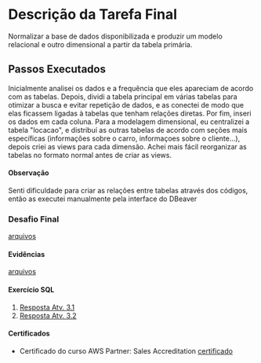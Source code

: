 # Descrição da Tarefa Final
Normalizar a base de dados disponibilizada e produzir um modelo relacional e outro dimensional a partir da tabela primária.

## Passos Executados 
Inicialmente analisei os dados e a frequência que eles apareciam de acordo com as tabelas. Depois, dividi a tabela principal em várias tabelas para otimizar a busca e evitar repetição de dados, e as conectei de modo que elas ficassem ligadas à tabelas que tenham relações diretas. Por fim, inseri os dados em cada coluna.
Para a modelagem dimensional, eu centralizei a tabela "locacao", e distribuí as outras tabelas de acordo com seções mais específicas (informações sobre o carro, informaçoes sobre o cliente...), depois criei as views para cada dimensão. Achei mais fácil reorganizar as tabelas no formato normal antes de criar as views.
#### Observação
Senti dificuldade para criar as relações entre tabelas através dos códigos, então as executei manualmente pela interface do DBeaver



### Desafio Final
[arquivos](https://github.com/grazysb/Programa_de_Bolsas_Compass-UOL/blob/ae792cc4e47d007bb98cd8946486d22eda20b479/Arquivos_sprint2)

#### Evidências
[arquivos](https://github.com/grazysb/Programa_de_Bolsas_Compass-UOL/blob/main/Arquivos_sprint2/Evid%C3%AAncias)

#### Exercício SQL
1. [Resposta Atv. 3.1](https://github.com/grazysb/Programa_de_Bolsas_Compass-UOL/blob/ae792cc4e47d007bb98cd8946486d22eda20b479/Atividade_sprint2/Atv.%203.1%20Sprint%202%20-%20Se%C3%A7%C3%A3o%206.csv)
2. [Resposta Atv. 3.2](https://github.com/grazysb/Programa_de_Bolsas_Compass-UOL/blob/ae792cc4e47d007bb98cd8946486d22eda20b479/Atividade_sprint2/Atv.%203.2%20Sprint%202%20-%20Se%C3%A7%C3%A3o%206.csv)

#### Certificados
- Certificado do curso AWS Partner: Sales Accreditation
[certificado](https://github.com/grazysb/Programa_de_Bolsas_Compass-UOL/blob/bbac0f447c0a5117c5e57e7ad1e6449f4e37d8fa/Arquivos_sprint2/13660_3_5472010_1715994968_AWS%20Course%20Completion%20Certificate.pdf)